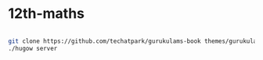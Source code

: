 # 12th-maths

```sh

git clone https://github.com/techatpark/gurukulams-book themes/gurukulams-book
./hugow server

```